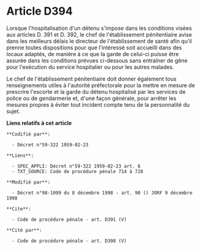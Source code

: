 # Article D394

Lorsque l'hospitalisation d'un détenu s'impose dans les conditions visées aux articles D. 391 et D. 392, le chef de
l'établissement pénitentiaire avise dans les meilleurs délais le directeur de l'établissement de santé afin qu'il prenne
toutes dispositions pour que l'intéressé soit accueilli dans des locaux adaptés, de manière à ce que la garde de celui-ci
puisse être assurée dans les conditions prévues ci-dessous sans entraîner de gêne pour l'exécution du service hospitalier ou
pour les autres malades. 

Le chef de l'établissement pénitentiaire doit donner également tous renseignements utiles à l'autorité préfectorale pour la
mettre en mesure de prescrire l'escorte et la garde du détenu hospitalisé par les services de police ou de gendarmerie et,
d'une façon générale, pour arrêter les mesures propres à éviter tout incident compte tenu de la personnalité du sujet.

**Liens relatifs à cet article**

	**Codifié par**:

	  - Décret n°59-322 1959-02-23

	**Liens**:

	  - SPEC_APPLI: Décret n°59-322 1959-02-23 art. 6
	  - TXT_SOURCE: Code de procédure pénale 714 à 728

	**Modifié par**:

	  - Décret n°98-1099 du 8 décembre 1998 - art. 90 () JORF 9 décembre 1998

	**Cite**:

	  - Code de procédure pénale - art. D391 (V)

	**Cité par**:

	  - Code de procédure pénale - art. D398 (V)

